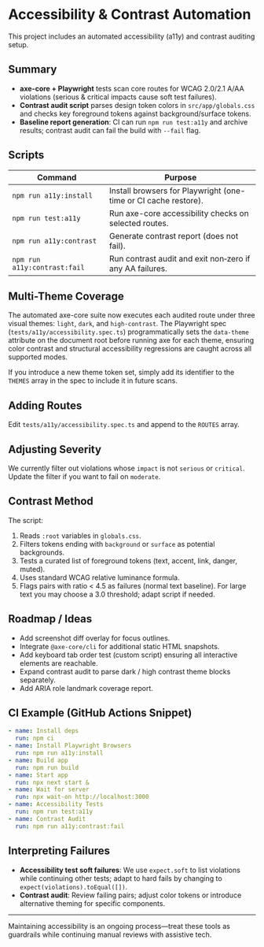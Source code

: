 # Accessibility & Contrast Automation

This project includes an automated accessibility (a11y) and contrast auditing setup.

## Summary
- **axe-core + Playwright** tests scan core routes for WCAG 2.0/2.1 A/AA violations (serious & critical impacts cause soft test failures).
- **Contrast audit script** parses design token colors in `src/app/globals.css` and checks key foreground tokens against background/surface tokens.
- **Baseline report generation**: CI can run `npm run test:a11y` and archive results; contrast audit can fail the build with `--fail` flag.

## Scripts
| Command | Purpose |
|---------|---------|
| `npm run a11y:install` | Install browsers for Playwright (one-time or CI cache restore). |
| `npm run test:a11y` | Run axe-core accessibility checks on selected routes. |
| `npm run a11y:contrast` | Generate contrast report (does not fail). |
| `npm run a11y:contrast:fail` | Run contrast audit and exit non‑zero if any AA failures. |

## Multi-Theme Coverage
The automated axe-core suite now executes each audited route under three visual themes: `light`, `dark`, and `high-contrast`. The Playwright spec (`tests/a11y/accessibility.spec.ts`) programmatically sets the `data-theme` attribute on the document root before running axe for each theme, ensuring color contrast and structural accessibility regressions are caught across all supported modes.

If you introduce a new theme token set, simply add its identifier to the `THEMES` array in the spec to include it in future scans.

## Adding Routes
Edit `tests/a11y/accessibility.spec.ts` and append to the `ROUTES` array.

## Adjusting Severity
We currently filter out violations whose `impact` is not `serious` or `critical`. Update the filter if you want to fail on `moderate`.

## Contrast Method
The script:
1. Reads `:root` variables in `globals.css`.
2. Filters tokens ending with `background` or `surface` as potential backgrounds.
3. Tests a curated list of foreground tokens (text, accent, link, danger, muted).
4. Uses standard WCAG relative luminance formula.
5. Flags pairs with ratio < 4.5 as failures (normal text baseline). For large text you may choose a 3.0 threshold; adapt script if needed.

## Roadmap / Ideas
- Add screenshot diff overlay for focus outlines.
- Integrate `@axe-core/cli` for additional static HTML snapshots.
- Add keyboard tab order test (custom script) ensuring all interactive elements are reachable.
- Expand contrast audit to parse dark / high contrast theme blocks separately.
- Add ARIA role landmark coverage report.

## CI Example (GitHub Actions Snippet)
```yaml
- name: Install deps
  run: npm ci
- name: Install Playwright Browsers
  run: npm run a11y:install
- name: Build app
  run: npm run build
- name: Start app
  run: npx next start &
- name: Wait for server
  run: npx wait-on http://localhost:3000
- name: Accessibility Tests
  run: npm run test:a11y
- name: Contrast Audit
  run: npm run a11y:contrast:fail
```

## Interpreting Failures
- **Accessibility test soft failures**: We use `expect.soft` to list violations while continuing other tests; adapt to hard fails by changing to `expect(violations).toEqual([])`.
- **Contrast audit**: Review failing pairs; adjust color tokens or introduce alternative theming for specific components.

---
Maintaining accessibility is an ongoing process—treat these tools as guardrails while continuing manual reviews with assistive tech.
